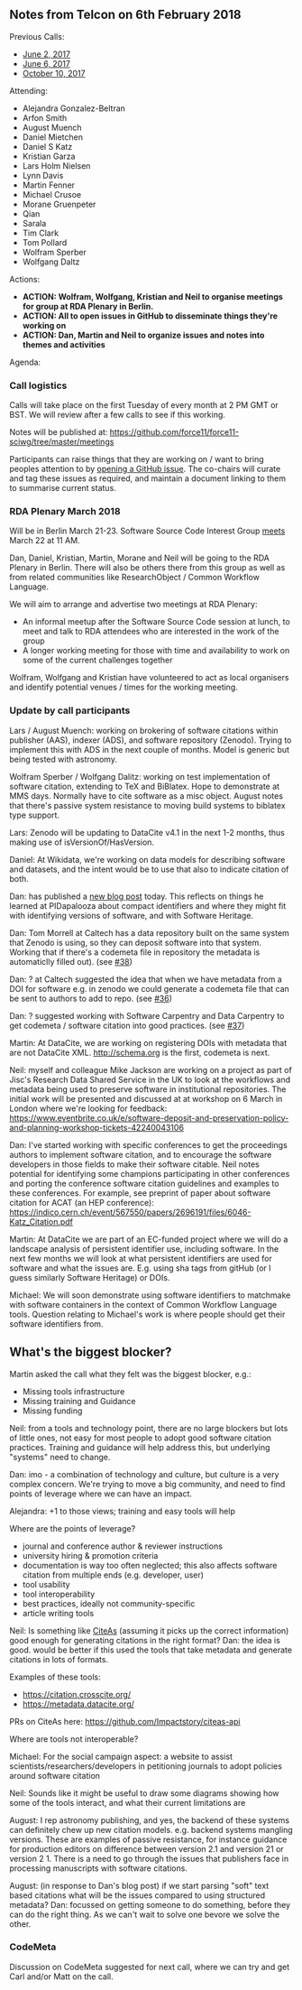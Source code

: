 ## Notes from Telcon on 6th February 2018

Previous Calls:
 - [June 2, 2017](https://github.com/force11/force11-sciwg/blob/master/meetings/20170602-Notes.md)
 - [June 6, 2017](https://github.com/force11/force11-sciwg/blob/master/meetings/20170606-Notes.md)
 - [October 10, 2017](https://github.com/force11/force11-sciwg/blob/master/meetings/20171010-Notes.md)

Attending:

 - Alejandra Gonzalez-Beltran
 - Arfon Smith
 - August Muench
 - Daniel Mietchen
 - Daniel S Katz
 - Kristian Garza
 - Lars Holm Nielsen
 - Lynn Davis
 - Martin Fenner
 - Michael Crusoe
 - Morane Gruenpeter
 - Qian
 - Sarala
 - Tim Clark
 - Tom Pollard
 - Wolfram Sperber
 - Wolfgang Daltz

Actions:
 - **ACTION: Wolfram, Wolfgang, Kristian and Neil to organise meetings for group at RDA Plenary in Berlin.**
 - **ACTION: All to open issues in GitHub to disseminate things they're working on**
 - **ACTION: Dan, Martin and Neil to organize issues and notes into themes and activities**


Agenda:

### Call logistics

Calls will take place on the first Tuesday of every month at 2 PM GMT or BST. We will review after a few calls to see if this working.

Notes will be published at: https://github.com/force11/force11-sciwg/tree/master/meetings

Participants can raise things that they are working on / want to bring peoples attention to by [opening a GitHub issue](https://github.com/force11/force11-sciwg/issues). The co-chairs will curate and tag these issues as required, and maintain a document linking to them to summarise current status.



### RDA Plenary March 2018
Will be in Berlin March 21-23. Software Source Code Interest Group [meets](https://rd-alliance.org/ig-software-source-code-rda-11th-plenary-meeting) March 22 at 11 AM.

Dan, Daniel, Kristian, Martin, Morane and Neil will be going to the RDA Plenary in Berlin. There will also be others there from this group as well as from related communities like ResearchObject / Common Workflow Language.

We will aim to arrange and advertise two meetings at RDA Plenary:
 - An informal meetup after the Software Source Code session at lunch, to meet and talk to RDA attendees who are interested in the work of the group
 - A longer working meeting for those with time and availability to work on some of the current challenges together
 
Wolfram, Wolfgang and Kristian have volunteered to act as local organisers and identify potential venues / times for the working meeting.

### Update by call participants

Lars / August Muench: working on brokering of software citations within publisher (AAS), indexer (ADS), and software repository (Zenodo). Trying to implement this with ADS in the next couple of months. Model is generic but being tested with astronomy.

Wolfram Sperber / Wolfgang Dalitz: working on test implementation of software citation, extending to TeX and BiBlatex. Hope to demonstrate at MMS days. Normally have to cite software as a misc object. August notes that there's passive system resistance to moving build systems to biblatex type support.

Lars: Zenodo will be updating to DataCite v4.1 in the next 1-2 months, thus making use of isVersionOf/HasVersion.

Daniel: At Wikidata, we're working on data models for describing software and datasets, and the intent would be to use that also to indicate citation of both.

Dan: has published a [new blog post](https://danielskatzblog.wordpress.com/2018/02/06/compact-identifiers-for-software-the-last-missing-link-in-user-oriented-software-citation/) today. This reflects on things he learned at PIDapalooza about compact identifiers and where they might fit with identifying versions of software, and with Software Heritage.

Dan: Tom Morrell at Caltech has a data repository built on the same system that Zenodo is using, so they can deposit software into that system. Working that if there's a codemeta file in repository the metadata is automaticlly filled out). (see [#38](https://github.com/force11/force11-sciwg/issues/38))

Dan: ? at Caltech suggested the idea that when we have metadata from a DOI for software e.g. in zenodo we could generate a codemeta file that can be sent to authors to add to repo. (see [#36](https://github.com/force11/force11-sciwg/issues/36))

Dan: ? suggested working with Software Carpentry and Data Carpentry to get codemeta / software citation into good practices. (see [#37](https://github.com/force11/force11-sciwg/issues/37))

Martin: At DataCite, we are working on registering DOIs with metadata that are not DataCite XML. http://schema.org is the first, codemeta is next.

Neil: myself and colleague Mike Jackson are working on a project as part of Jisc's Research Data Shared Service in the UK to look at the workflows and metadata being used to preserve software in institutional repositories. The initial work will be presented and discussed at at workshop on 6 March in London where we're looking for feedback: https://www.eventbrite.co.uk/e/software-deposit-and-preservation-policy-and-planning-workshop-tickets-42240043106

Dan: I've started working with specific conferences to get the proceedings authors to implement software citation, and to encourage the software developers in those fields to make their software citable. Neil notes potential for identifying some champions participating in other conferences and porting the conference software citation guidelines and examples to these conferences.  For example, see preprint of paper about software citation for ACAT (an HEP conference): https://indico.cern.ch/event/567550/papers/2696191/files/6046-Katz_Citation.pdf

Martin: At DataCite we are part of an EC-funded project where we will do a landscape analysis of persistent identifier use, including software. In the next few months we will look at what persistent identifiers are used for software and what the issues are. E.g. using sha tags from gitHub (or I guess similarly Software Heritage) or DOIs.

Michael: We will soon demonstrate using software identifiers to matchmake with software containers in the context of Common Workflow Language tools. Question relating to Michael's work is where people should get their software identifiers from.

## What's the biggest blocker?

Martin asked the call what they felt was the biggest blocker, e.g.:
- Missing tools infrastructure
- Missing training and Guidance
- Missing funding

Neil: from a tools and technology point, there are no large blockers but lots of little ones, not easy for most people to adopt good software citation practices. Training and guidance will help address this, but underlying "systems" need to change.

Dan: imo - a combination of technology and culture, but culture is a very complex concern. We're trying to move a big community, and need to find points of leverage where we can have an impact.

Alejandra: +1 to those views; training and easy tools will help

Where are the points of leverage?
- journal and conference author & reviewer instructions
- university hiring & promotion criteria
- documentation is way too often neglected; this also affects software citation from multiple ends (e.g. developer, user)
- tool usability
- tool interoperability
- best practices, ideally not community-specific
- article writing tools

Neil: Is something like [CiteAs](http://CiteAs.org) (assuming it picks up the correct information) good enough for generating citations in the right format? Dan: the idea is good. would be better if this used the tools that take metadata and generate citations in lots of formats.

Examples of these tools:
- https://citation.crosscite.org/
- https://metadata.datacite.org/

PRs on CiteAs here: https://github.com/Impactstory/citeas-api

Where are tools not interoperable?

Michael: For the social campaign aspect: a website to assist scientists/researchers/developers in petitioning journals to adopt policies around software citation

Neil: Sounds like it might be useful to draw some diagrams showing how some of the tools interact, and what their current limitations are

August: I rep astronomy publishing, and yes, the backend of these systems can definitely chew up new citation models. e.g. backend systems mangling versions. These are examples of passive resistance, for instance guidance for production editors on difference between version 2.1 and version 21 or version 2 1. There is a need to go through the issues that publishers face in processing manuscripts with software citations.

August: (in response to Dan's blog post) if we start parsing "soft" text based citations what will be the issues compared to using structured metadata? Dan: focussed on getting someone to do something, before they can do the right thing. As we can't wait to solve one bevore we solve the other.


### CodeMeta

Discussion on CodeMeta suggested for next call, where we can try and get Carl and/or Matt on the call.
